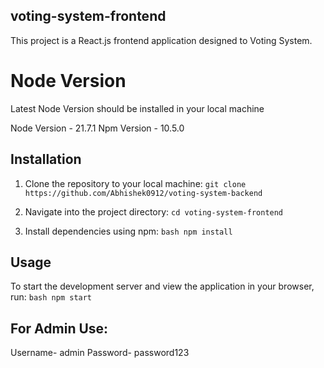 ## voting-system-frontend

This project is a React.js frontend application designed to Voting System.

# Node Version 

Latest Node Version should be installed in your local machine

Node Version - 21.7.1
Npm Version - 10.5.0

## Installation

1. Clone the repository to your local machine:  ``` git clone https://github.com/Abhishek0912/voting-system-backend ```

2. Navigate into the project directory: ``` cd voting-system-frontend ```

3. Install dependencies using npm:  ```bash npm install ```

## Usage

To start the development server and view the application in your browser, run: ```bash npm start ```

## For Admin Use: 

Username- admin 
Password- password123
